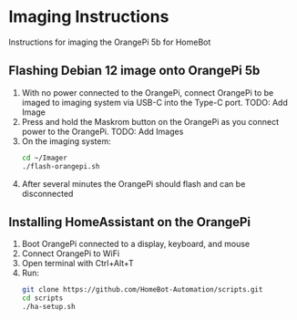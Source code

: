 # Imaging Instructions

Instructions for imaging the OrangePi 5b for HomeBot

## Flashing Debian 12 image onto OrangePi 5b

1. With no power connected to the OrangePi, connect OrangePi to be imaged to imaging system via USB-C into the Type-C port.
   TODO: Add Image
2. Press and hold the Maskrom button on the OrangePi as you connect power to the OrangePi.
   TODO: Add Images
3. On the imaging system:
   ``` bash
   cd ~/Imager
   ./flash-orangepi.sh
   ```
4. After several minutes the OrangePi should flash and can be disconnected

## Installing HomeAssistant on the OrangePi

1. Boot OrangePi connected to a display, keyboard, and mouse
2. Connect OrangePi to WiFi
3. Open terminal with Ctrl+Alt+T
4. Run:
   ``` bash
   git clone https://github.com/HomeBot-Automation/scripts.git
   cd scripts
   ./ha-setup.sh
   ```
